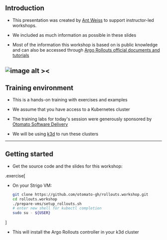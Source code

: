 ## Introduction

- This presentation was created by [Ant Weiss](https://twitter.com/antweiss) to support 
  instructor-led workshops.

- We included as much information as possible in these slides

- Most of the information this workshop is based on is public knowledge and can also be accessed through [Argo Rollouts official documents and tutorials](https://argoproj.github.io/argo-rollouts/)

![image alt ><](images/argo-rollouts.png)
---

## Training environment

- This is a hands-on training with exercises and examples

- We assume that you have access to a Kubernetes cluster

- The training labs for today's session were generously sponsored by [Otomato Software Delivery](https://otomato.io)
- We will be using [k3d](https://k3d.io) to run these clusters 


---

## Getting started

- Get the source code and the slides for this workshop:

.exercise[

- On your Strigo VM:

  ```bash
  git clone https://github.com/otomato-gh/rollouts.workshop.git 
  cd rollouts.workshop
  ./prepare-vms/setup_rollouts.sh
  # enter new shell for kubectl completion
  sudo su - ${USER}
  ```

]

- This will install the Argo Rollouts controller in your k3d cluster